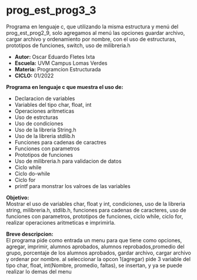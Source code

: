 # prog_est_prog3_3
Programa en lenguaje c, que utilizando la misma estructura y menú del prog_est_prog2_9, solo agregamos al menú las opciones  guardar archivo, cargar archivo y ordenamiento por nombre, con el uso de estructuras, prototipos de funciones, switch, uso de milibreria.h

* <b> Autor:</b> Oscar Eduardo Fletes Ixta
* <b> Escuela:</b> UVM Campus Lomas Verdes
* <b> Materia:</b> Programcion Estructurada
* <b> CICLO:</b> 01/2022

<b> Programa en lenguaje c que muestra el uso de:</b>
* Declaracion de variables 
* Variables del tipo char, float, int
* Operaciones aritmeticas  
* Uso de estrcturas
* Uso de condiciones
* Uso de la libreria String.h
* Uso de la libreria stdlib.h
* Funciones para cadenas de caractres
* Funciones con parametros
* Prototipos de funciones
* Uso de milibreria.h para validacion de datos
* Ciclo while
* Ciclo do-while
* Ciclo for
* printf para monstrar los valroes de las variables

<b> Objetivo:</b>
<br>
Mostrar el uso de variables char, float y int, condiciones, uso de la libreria string, milibreria.h, stdlib.h, funciones para cadenas de caracteres, uso de funciones con parametros, prototipos de funciones, ciclo while, ciclo for, realizar operaciones aritmeticas e imprimirla.

<b> Breve descripcion:</b>
<br>
El programa  pide como entrada un menu para que tiene como opciones, agregar, imprimir, alumnos aprobados, alumnos reprobados,promedio del grupo, porcentaje de los alumnos aprobados, gardar archivo, cargar archivo y ordenar por nombre. al seleccionar la opcon 1(agregar) pide 3 variable del tipo char, float, int(Nombre, promedio, faltas), se insertan, y ya se puede realizar lo demas del menu